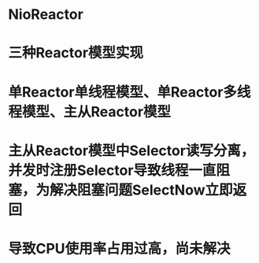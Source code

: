 # NioReactor
# 三种Reactor模型实现
# 单Reactor单线程模型、单Reactor多线程模型、主从Reactor模型
# 主从Reactor模型中Selector读写分离，并发时注册Selector导致线程一直阻塞，为解决阻塞问题SelectNow立即返回
# 导致CPU使用率占用过高，尚未解决
